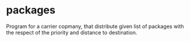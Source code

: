 # packages
Program for a carrier copmany, that distribute given list of packages with the respect of the priority and distance to destination.
